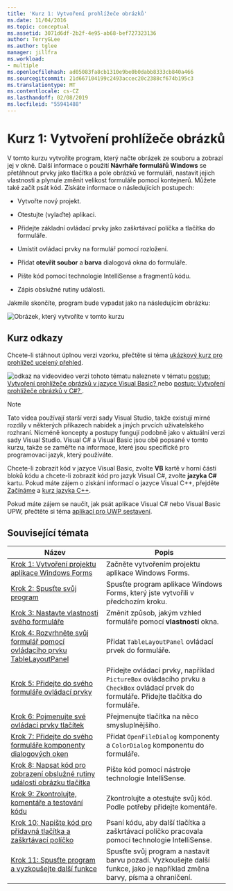 ```yaml
---
title: 'Kurz 1: Vytvoření prohlížeče obrázků'
ms.date: 11/04/2016
ms.topic: conceptual
ms.assetid: 3071d6df-2b2f-4e95-ab68-bef727323136
author: TerryGLee
ms.author: tglee
manager: jillfra
ms.workload:
- multiple
ms.openlocfilehash: ad05083fa8cb1310e9be0b0dabb8333cb840a466
ms.sourcegitcommit: 21d667104199c2493accec20c2388cf674b195c3
ms.translationtype: MT
ms.contentlocale: cs-CZ
ms.lasthandoff: 02/08/2019
ms.locfileid: "55941488"
---
```

# <a name="tutorial-1-create-a-picture-viewer"></a>Kurz 1: Vytvoření prohlížeče obrázků

V tomto kurzu vytvoříte program, který načte obrázek ze souboru a zobrazí jej v okně. Další informace o použití **Návrháře formulářů Windows** se přetáhnout prvky jako tlačítka a pole obrázků ve formuláři, nastavit jejich vlastnosti a plynule změnit velikost formuláře pomocí kontejnerů. Můžete také začít psát kód. Získáte informace o následujících postupech:

-   Vytvořte nový projekt.

-   Otestujte (vylaďte) aplikaci.

-   Přidejte základní ovládací prvky jako zaškrtávací políčka a tlačítka do formuláře.

-   Umístit ovládací prvky na formulář pomocí rozložení.

-   Přidat **otevřít soubor** a **barva** dialogová okna do formuláře.

-   Pište kód pomocí technologie IntelliSense a fragmentů kódu.

-   Zápis obslužné rutiny události.

Jakmile skončíte, program bude vypadat jako na následujícím obrázku:

![Obrázek, který vytvoříte v tomto kurzu](../ide/media/express_pictureviewerdone.png)

## <a name="tutorial-links"></a>Kurz odkazy

Chcete-li stáhnout úplnou verzi vzorku, přečtěte si téma [ukázkový kurz pro prohlížeč ucelený přehled](https://code.msdn.microsoft.com/Complete-Picture-Viewer-7d91d3a8).

![odkaz na video](../data-tools/media/playvideo.gif)video verzi tohoto tématu naleznete v tématu [postup: Vytvoření prohlížeče obrázků v jazyce Visual Basic? ](http://go.microsoft.com/fwlink/?LinkId=205207) nebo [postup: Vytvoření prohlížeče obrázků v C#? ](http://go.microsoft.com/fwlink/?LinkId=205198).

> [!NOTE]
> Tato videa používají starší verzi sady Visual Studio, takže existují mírné rozdíly v některých příkazech nabídek a jiných prvcích uživatelského rozhraní. Nicméně koncepty a postupy fungují podobně jako v aktuální verzi sady Visual Studio. Visual C# a Visual Basic jsou obě popsané v tomto kurzu, takže se zaměřte na informace, které jsou specifické pro programovací jazyk, který používáte.
>
> Chcete-li zobrazit kód v jazyce Visual Basic, zvolte **VB** kartě v horní části bloků kódu a chcete-li zobrazit kód pro jazyk Visual C#, zvolte **jazyka C#** kartu. Pokud máte zájem o získání informací o jazyce Visual C++, přejděte [Začínáme](../ide/getting-started-with-cpp-in-visual-studio.md) a [kurz jazyka C++](http://www.cplusplus.com/doc/tutorial/).
>
> Pokud máte zájem se naučit, jak psát aplikace Visual C# nebo Visual Basic UPW, přečtěte si téma [aplikací pro UWP sestavení](https://developer.microsoft.com/windows/apps).

## <a name="related-topics"></a>Související témata

|Název|Popis|
|-----------|-----------------|
|[Krok 1: Vytvoření projektu aplikace Windows Forms](../ide/step-1-create-a-windows-forms-application-project.md)|Začněte vytvořením projektu aplikace Windows Forms.|
|[Krok 2: Spusťte svůj program](../ide/step-2-run-your-program.md)|Spusťte program aplikace Windows Forms, který jste vytvořili v předchozím kroku.|
|[Krok 3: Nastavte vlastnosti svého formuláře](../ide/step-3-set-your-form-properties.md)|Změnit způsob, jakým vzhled formuláře pomocí **vlastnosti** okna.|
|[Krok 4: Rozvrhněte svůj formulář pomocí ovládacího prvku TableLayoutPanel](../ide/step-4-lay-out-your-form-with-a-tablelayoutpanel-control.md)|Přidat `TableLayoutPanel` ovládací prvek do formuláře.|
|[Krok 5: Přidejte do svého formuláře ovládací prvky](../ide/step-5-add-controls-to-your-form.md)|Přidejte ovládací prvky, například `PictureBox` ovládacího prvku a `CheckBox` ovládací prvek do formuláře. Přidejte tlačítka do formuláře.|
|[Krok 6: Pojmenujte své ovládací prvky tlačítek](../ide/step-6-name-your-button-controls.md)|Přejmenujte tlačítka na něco smysluplnějšího.|
|[Krok 7: Přidejte do svého formuláře komponenty dialogových oken](../ide/step-7-add-dialog-components-to-your-form.md)|Přidat `OpenFileDialog` komponenty a `ColorDialog` komponentu do formuláře.|
|[Krok 8: Napsat kód pro zobrazení obslužné rutiny události obrázku tlačítka](../ide/step-8-write-code-for-the-show-a-picture-button-event-handler.md)|Pište kód pomocí nástroje technologie IntelliSense.|
|[Krok 9: Zkontrolujte, komentáře a testování kódu](../ide/step-9-review-comment-and-test-your-code.md)|Zkontrolujte a otestujte svůj kód. Podle potřeby přidejte komentáře.|
|[Krok 10: Napište kód pro přídavná tlačítka a zaškrtávací políčko](../ide/step-10-write-code-for-additional-buttons-and-a-check-box.md)|Psaní kódu, aby další tlačítka a zaškrtávací políčko pracovala pomocí technologie IntelliSense.|
|[Krok 11: Spusťte program a vyzkoušejte další funkce](../ide/step-11-run-your-program-and-try-other-features.md)|Spusťte svůj program a nastavit barvu pozadí. Vyzkoušejte další funkce, jako je například změna barvy, písma a ohraničení.|
